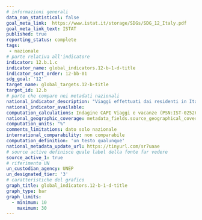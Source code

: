 ```yaml
---
# informazioni generali
data_non_statistical: false
goal_meta_link:  https://www.istat.it/storage/SDGs/SDG_12_Italy.pdf
goal_meta_link_text: ISTAT
published: true
reporting_status: complete
tags:
 - nazionale
# parte relativa all'indicatore
indicator: 12.b.1.c
indicator_name: global_indicators.12-b-1-d-title
indicator_sort_order: 12-bb-01
sdg_goal: '12'
target_name: global_targets.12-b-title
target_id: 12.b
# parte che compare nei metadati nazionali
national_indicator_description: "Viaggi effettuati dai residenti in Italia sul territorio nazionale per tipologia di viaggio (vacanza/lavoro) e mezzo di trasporto prevalente (valori percentuali)"
national_indicator_available:
computation_calculations: Indagine CAPI Viaggi e vacanze (PSN:IST-02526)
national_geographic_coverage: metadata_fields.source_geographical_coverage_1
computation_units: "%"
comments_limitations: dato solo nazionale
international_comparability: non comparabile
computation_definition: 'un testo qualunque'
national_metadata_update_url: https://tinyurl.com/sr7uaae
# source active definisce quale label della fonte far vedere
source_active_1: true
# riferimento UN
un_custodian_agency: UNEP
un_designated_tier: '3'
# caratteristiche del grafico
graph_title: global_indicators.12-b-1-d-title
graph_type: bar
graph_limits:
  - minimum: 10
    maximum: 30
---
```

